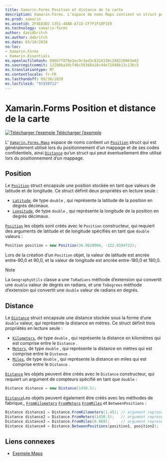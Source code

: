 ```yaml
---
title: Xamarin.Forms Position et distance de la carte
description: Xamarin.Forms. L’espace de noms Maps contient un struct position qui est généralement utilisé lors du positionnement d’un mappage et de ses codes confidentiels, et d’un struct de distance qui peut éventuellement être utilisé lors du positionnement d’une carte.
ms.prod: xamarin
ms.assetid: 2F4EA3D2-1351-40AD-A71D-CF7F1F18F1E8
ms.technology: xamarin-forms
author: davidbritch
ms.author: dabritch
ms.date: 03/10/2020
no-loc:
- Xamarin.Forms
- Xamarin.Essentials
ms.openlocfilehash: 896b7f878e1ec9c3ed3c8324330c288220963e62
ms.sourcegitcommit: 122b8ba3dcf4bc59368a16c44e71846b11c136c5
ms.translationtype: MT
ms.contentlocale: fr-FR
ms.lasthandoff: 09/30/2020
ms.locfileid: "91559712"
---
```

# <a name="no-locxamarinforms-map-position-and-distance"></a>Xamarin.Forms Position et distance de la carte

[![Télécharger l’exemple](~/media/shared/download.png) Télécharger l’exemple](https://docs.microsoft.com/samples/xamarin/xamarin-forms-samples/workingwithmaps)

L' [`Xamarin.Forms.Maps`](xref:Xamarin.Forms.Maps) espace de noms contient un [`Position`](xref:Xamarin.Forms.Maps.Position) struct qui est généralement utilisé lors du positionnement d’un mappage et de ses codes confidentiels, ainsi [`Distance`](xref:Xamarin.Forms.Maps.Distance) qu’un struct qui peut éventuellement être utilisé lors du positionnement d’un mappage.

## <a name="position"></a>Position

Le [`Position`](xref:Xamarin.Forms.Maps.Position) struct encapsule une position stockée en tant que valeurs de latitude et de longitude. Ce struct définit deux propriétés en lecture seule :

- [`Latitude`](xref:Xamarin.Forms.Maps.Position.Latitude), de type `double` , qui représente la latitude de la position en degrés décimaux.
- [`Longitude`](xref:Xamarin.Forms.Maps.Position.Longitude), de type `double` , qui représente la longitude de la position en degrés décimaux.

[`Position`](xref:Xamarin.Forms.Maps.Position) les objets sont créés avec le `Position` constructeur, qui requiert des arguments de latitude et de longitude spécifiés en tant que `double` valeurs :

```csharp
Position position = new Position(36.9628066, -122.0194722);
```

Lors de la création d’un `Position` objet, la valeur de latitude est ancrée entre-90,0 et 90,0, et la valeur de longitude est ancrée entre-180,0 et 180,0.

> [!NOTE]
> La `GeographyUtils` classe a une `ToRadians` méthode d’extension qui convertit une `double` valeur de degrés en radians, et une `ToDegrees` méthode d’extension qui convertit une `double` valeur de radians en degrés.

## <a name="distance"></a>Distance

Le [`Distance`](xref:Xamarin.Forms.Maps.Distance) struct encapsule une distance stockée sous la forme d’une `double` valeur, qui représente la distance en mètres. Ce struct définit trois propriétés en lecture seule :

- [`Kilometers`](xref:Xamarin.Forms.Maps.Distance.Kilometers), de type `double` , qui représente la distance en kilomètres qui est comprise entre le `Distance` .
- [`Meters`](xref:Xamarin.Forms.Maps.Distance.Meters), de type `double` , qui représente la distance en mètres qui est comprise entre le `Distance` .
- [`Miles`](xref:Xamarin.Forms.Maps.Distance.Miles), de type `double` , qui représente la distance en miles qui est comprise entre le `Distance` .

[`Distance`](xref:Xamarin.Forms.Maps.Distance) les objets peuvent être créés avec le `Distance` constructeur, qui requiert un argument de compteurs spécifié en tant que `double` :

```csharp
Distance distance = new Distance(1450.5);
```

[`Distance`](xref:Xamarin.Forms.Maps.Distance)Les objets peuvent également être créés avec les méthodes de fabrique,, [`FromKilometers`](xref:Xamarin.Forms.Maps.Distance.FromKilometers*) [`FromMeters`](xref:Xamarin.Forms.Maps.Distance.FromMeters*) [`FromMiles`](xref:Xamarin.Forms.Maps.Distance.FromMiles*) et `BetweenPositions` :

```csharp
Distance distance1 = Distance.FromKilometers(1.45); // argument represents the number of kilometers
Distance distance2 = Distance.FromMeters(1450.5);   // argument represents the number of meters
Distance distance3 = Distance.FromMiles(0.969);     // argument represents the number of miles
Distance distance4 = Distance.BetweenPositions(position1, position2);
```

## <a name="related-links"></a>Liens connexes

- [Exemple Maps](/samples/xamarin/xamarin-forms-samples/workingwithmaps)